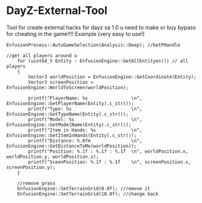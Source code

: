 # DayZ-External-Tool

Tool for create external hacks for dayz sa 1.0
u need to make or buy bypass for cheating in the game!!!!
Example (very easy to use!)

	EnfusionProcess::AutoGameSelection(Analysis::Deep); //GetPHandle
	
	//get all players around u
		for (uint64_t Entity : EnfusionEngine::GetAllEntityes()) // all players
		{
			Vector3 worldPosition = EnfusionEngine::GetCoordinate(Entity);
			Vector3 screenPosition = EnfusionEngine::WorldToScreen(worldPosition);

			printf("PlayerName: %s                \n", EnfusionEngine::GetPlayerName(Entity).c_str());
			printf("Type: %s                      \n", EnfusionEngine::GetTypeName(Entity).c_str());
			printf("Model: %s                     \n", EnfusionEngine::GetModelName(Entity).c_str());
			printf("Item in Hands: %s             \n", EnfusionEngine::GetItemInHands(Entity).c_str());
			printf("Distance: %.0fm               \n", EnfusionEngine::GetDistanceToMe(worldPosition));
			printf("Position: %.1f : %.1f : %.1f  \n", worldPosition.x, worldPosition.y, worldPosition.z);
			printf("SceenPosition: %.1f : %.1f    \n", screenPosition.x, screenPosition.y);		
		}
		
		//remove grass
		EnfusionEngine::SetTerrainGrid(0.0f); //remove it
		EnfusionEngine::SetTerrainGrid(10.0f); //change back

